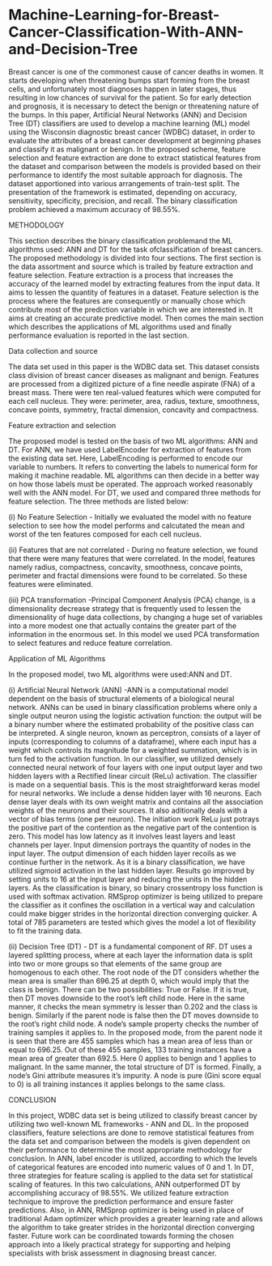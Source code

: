 # Machine-Learning-for-Breast-Cancer-Classification-With-ANN-and-Decision-Tree
Breast cancer is one of the commonest cause of cancer deaths in women. It starts developing when threatening bumps start forming from the breast cells, and unfortunately most diagnoses happen in later stages, thus resulting in low chances of survival for the patient. So for early detection and prognosis, it is necessary to detect the benign or threatening nature of the bumps. In this paper, Artificial Neural Networks (ANN) and Decision Tree (DT) classifiers are used to develop a machine learning (ML) model using the Wisconsin diagnostic breast cancer (WDBC) dataset, in order to evaluate the attributes of a breast cancer development at beginning phases and classify it as malignant or benign. In the proposed scheme, feature selection and feature extraction are done to extract statistical features from the dataset and comparison between the models is provided based on their performance to identify the most suitable approach for diagnosis. The dataset apportioned into various arrangements of train-test split. The presentation of the framework is estimated, depending on accuracy, sensitivity, specificity, precision, and recall. The binary classification problem achieved a maximum accuracy of 98.55%.

METHODOLOGY

This section describes the binary classification problemand the ML algorithms used: ANN and DT for the task ofclassification of breast cancers. The proposed methodology is divided into four sections. The first section is the data assortment and source which is trailed by feature extraction and feature selection. Feature extraction is a process that increases the accuracy of the learned model by extracting features from the input data. It aims to lessen the quantity of features in a dataset. Feature selection is the process where the features are consequently or manually chose which contribute most of the prediction variable in which we are interested in. It aims at creating an accurate predictive model. Then comes the main section which describes the applications of ML algorithms used and finally performance evaluation is reported in the last section.

Data collection and source

The data set used in this paper is the WDBC data set. This dataset consists class division of breast cancer diseases as malignant and benign. Features are processed from a digitized picture of a fine needle aspirate (FNA) of a breast mass. There were ten real-valued features which were computed for each cell nucleus. They were: perimeter, area, radius, texture, smoothness, concave points, symmetry, fractal dimension, concavity and compactness.

Feature extraction and selection

The proposed model is tested on the basis of two ML algorithms: ANN and DT. For ANN, we have used LabelEncoder for extraction of features from the existing data set. Here, LabelEncoding is performed to encode our variable to numbers. It refers to converting the labels to numerical form for making it machine readable. ML algorithms can then decide in a better way on how those labels must be operated. The approach worked reasonably well with the ANN model. For DT, we used and compared three methods for feature selection. The three methods are listed below:

(i) No Feature Selection - Initially we evaluated the model with no feature selection to see how the model performs and calcutated the mean and worst of the ten features composed for each cell nucleus. 

(ii) Features that are not correlated - During no feature selection, we found that there were many features that were correlated. In the model, features namely radius, compactness, concavity, smoothness, concave points, perimeter and fractal dimensions were found to be correlated. So these features were eliminated.

(iii) PCA transformation -Principal Component Analysis (PCA) change, is a dimensionality decrease strategy that is frequently used to lessen the dimensionality of huge data collections, by changing a huge set of variables into a more modest one that actually contains the greater part of the information in the enormous set. In this model we used PCA transformation to select features and reduce feature correlation.

 Application of ML Algorithms
 
In the proposed model, two ML algorithms were used:ANN and DT.

(i) Artificial Neural Network (ANN) -ANN is a computational model dependent on the basis of structural elements of a biological neural network. ANNs can be used in binary classification problems where only a single output neuron using the logistic activation function: the output will be a binary number where the estimated probability of the positive class can be interpreted. A single neuron, known as perceptron, consists of a layer of inputs (corresponding to columns of a dataframe), where each input has a weight which controls its magnitude for a weighted summation, which is in turn fed to the activation function. In our classifier, we utilized densely connected neural network of four layers with one input output layer and two hidden layers with a Rectified linear circuit (ReLu) activation. The classifier is made on a sequential basis. This is the most straightforward keras model for neural networks. We include a dense hidden layer with 16 neurons. Each dense layer deals with its own weight matrix and contains all the association weights of the neurons and their sources. It also aditionally deals with a vector of bias terms (one per neuron). The initiation work ReLu just potrays the positive part of the contention as the negative part of the contention is zero. This model has low latency as it involves least layers and least channels per layer. Input dimension portrays the quantity of nodes in the input layer. The output dimension of each hidden layer recoils as we continue further in the network. As it is a binary classification, we have utilized sigmoid activation in the last hidden layer. Results go improved by setting units to 16 at the input layer and reducing the units in the hidden layers. As the classification is binary, so binary crossentropy loss function is used with softmax activation. RMSprop optimizer is being utilized to prepare the classifier as it confines the oscillation in a vertical way and calculation could make bigger strides in the horizontal direction converging quicker. A total of 785 parameters are tested which gives the model a lot of flexibility to fit the training data.

(ii) Decision Tree (DT) - DT is a fundamental component of RF. DT uses a layered splitting process, where at each layer the information data is split into two or more groups so that elements of the same group are homogenous to each other. The root node of the DT considers whether the mean area is smaller than 696.25 at depth 0, which would imply that the class is benign. There can be two possibilities: True or False. If it is true, then DT moves downside to the root’s left child node. Here in the same manner, it checks the mean symmetry is lesser than 0.202 and the class is benign. Similarly if the parent node is false then the DT moves downside to the root’s right child node. A node’s sample property checks the number of training samples it applies to. In the proposed mode, from the parent node it is seen that there are 455 samples which has a mean area of less than or equal to 696.25. Out of these 455 samples, 133 training instances have a mean area of greater than 692.5. Here 0 applies to benign and 1 applies to malignant. In the same manner, the total structure of DT is formed. Finally, a node’s Gini attribute measures it’s impurity. A node is pure (Gini score equal to 0) is all training instances it applies belongs to the same class. 

CONCLUSION

In this project, WDBC data set is being utilized to classify breast cancer by utilizing two well-known ML frameworks - ANN and DL. In the proposed classifiers, feature selections are done to remove statistical features from the data set and comparison between the models is given dependent on their performance to determine the most appropriate methodology for conclusion. In ANN, label encoder is utilized, according to which the levels of categorical features are encoded into numeric values of 0 and 1. In DT, three strategies for feature scaling is applied to the data set for statistical scaling of features. In this two calculations, ANN outperformed DT by accomplishing accuracy of 98.55%. We utilized feature extraction technique to improve the prediction performance and ensure faster predictions. Also, in ANN, RMSprop optimizer is being used in place of traditional Adam optimizer which provides a greater learning rate and allows the algorithm to take greater strides in the horizontal direction converging faster. Future work can be coordinated towards forming the chosen approach into a likely practical strategy for supporting and helping specialists with brisk assessment in diagnosing breast cancer.
